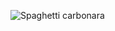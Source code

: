 ![Spaghetti carbonara](https://bellyfull.net/wp-content/uploads/2023/02/Spaghetti-Carbonara-blog-1.jpg)
